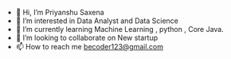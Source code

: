 - 👋 Hi, I’m Priyanshu Saxena
- 👀 I’m interested in Data Analyst and Data Science
- 🌱 I’m currently learning Machine Learning , python , Core Java.
- 💞️ I’m looking to collaborate on New startup
- 📫 How to reach me becoder123@gmail.com
<!---
PKsaxena98/PKsaxena98 is a ✨ special ✨ repository because its `README.md` (this file) appears on your GitHub profile.
You can click the Preview link to take a look at your changes.
--->
